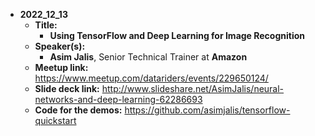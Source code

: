- **2022_12_13**
  - **Title:**
    - **Using TensorFlow and Deep Learning for Image Recognition**
  - **Speaker(s):**
    - **Asim Jalis**, Senior Technical Trainer at **Amazon**
  - **Meetup link:**  https://www.meetup.com/datariders/events/229650124/
  - **Slide deck link:**  http://www.slideshare.net/AsimJalis/neural-networks-and-deep-learning-62286693
  - **Code for the demos:**  https://github.com/asimjalis/tensorflow-quickstart
